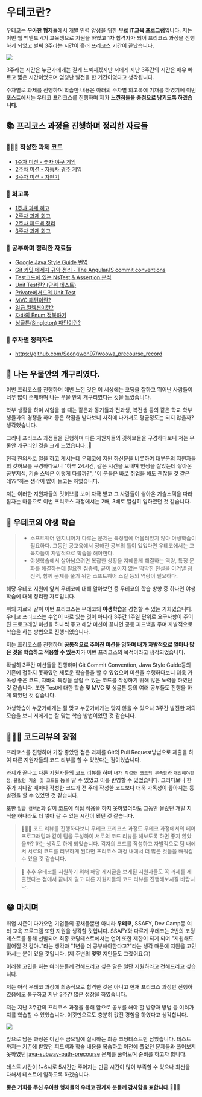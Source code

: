 # 우테코란?
우테코는 **우아한 형제들**에서 개발 인력 양성을 위한 **무료 IT교육 프로그램**입니다. 
저는 이번 웹 백엔드 4기 교육생으로 지원을 하였고 1차 합격자가 되어 프리코스 과정을 진행하게 되었고 벌써 3주라는 시간이 흘러 프리코스 기간이 끝났습니다.

![](https://images.velog.io/images/seongwon97/post/0e972a9c-3cc0-4fcb-b49f-31319e2b081f/image.png)

3주라는 시간은 누군가에게는 길게 느껴지겠지만 저에게 지난 3주간의 시간은 매우 빠르고 짧은 시간이었으며 엄청난 발전을 한 기간이었다고 생각됩니다.

주차별로 과제를 진행하며 학습한 내용은 아래의 주차별 회고록에 기재를 하였기에 이번 포스트에서는 우테코 프리코스를 진행하며 제가 **느낀점들을 중점으로 남기도록 하겠습니다.**


## 📚 프리코스 과정을 진행하며 정리한 자료들
### 👨🏻‍💻 작성한 과제 코드
- [1주차 미션 - 숫자 야구 게임](https://github.com/Seongwon97/java-baseball-precourse)
- [2주차 미션 - 자동차 경주 게임](https://github.com/Seongwon97/java-racingcar-precourse/tree/Seongwon97)
- [3주차 미션 - 자판기](https://github.com/Seongwon97/java-vendingmachine-precourse/tree/Seongwon)

### 📒 회고록
- [1주차 과제 회고](https://velog.io/@seongwon97/%EC%9A%B0%ED%85%8C%EC%BD%94-%ED%94%84%EB%A6%AC%EC%BD%94%EC%8A%A4-1%EC%A3%BC%EC%B0%A8-%EA%B3%BC%EC%A0%9C-%ED%9A%8C%EA%B3%A0)
- [2주차 과제 회고](https://velog.io/@seongwon97/%EC%9A%B0%ED%85%8C%EC%BD%94-%ED%94%84%EB%A6%AC%EC%BD%94%EC%8A%A4-2%EC%A3%BC%EC%B0%A8-%EA%B3%BC%EC%A0%9C-%ED%9A%8C%EA%B3%A0)
- [2주차 피드백 정리](https://velog.io/@seongwon97/%EC%9A%B0%ED%85%8C%EC%BD%94-%ED%94%84%EB%A6%AC%EC%BD%94%EC%8A%A4-2%EC%A3%BC%EC%B0%A8-%ED%94%84%EB%A6%AC%EC%BD%94%EC%8A%A4-%EB%A6%AC%EB%B7%B0-%EC%A0%95%EB%A6%AC)
- [3주차 과제 회고](https://velog.io/@seongwon97/%EC%9A%B0%ED%85%8C%EC%BD%94-%ED%94%84%EB%A6%AC%EC%BD%94%EC%8A%A4-3%EC%A3%BC%EC%B0%A8-%EA%B3%BC%EC%A0%9C-%ED%9A%8C%EA%B3%A0)

### 📕 공부하며 정리한 자료들
- [Google Java Style Guide 번역](https://velog.io/@seongwon97/Google-Java-Style-Guide)
- [Git 커밋 메세지 규약 정리 - The AngularJS commit conventions](https://velog.io/@seongwon97/Git-%EC%BB%A4%EB%B0%8B-%EB%A9%94%EC%84%B8%EC%A7%80-%EA%B7%9C%EC%95%BD-%EC%A0%95%EB%A6%AC-The-AngularJS-commit-conventions)
- [Test코드에 있는 NsTest & Assertion 분석](https://github.com/Seongwon97/woowa_precourse_record/blob/main/Week1%20(21.11.24~30)/Test%EC%BD%94%EB%93%9C%EC%97%90%20%EC%9E%88%EB%8A%94%20NsTest%20%26%20Assertion%20%EB%B6%84%EC%84%9D.md)
- [Unit Test란? (단위 테스트)](https://velog.io/@seongwon97/Unit-Test-%EB%8B%A8%EC%9C%84-%ED%85%8C%EC%8A%A4%ED%8A%B8)
- [Private메서드의 Unit Test](https://velog.io/@seongwon97/Test-Private%EB%A9%94%EC%84%9C%EB%93%9C%EC%9D%98-Unit-Test)
- [MVC 패턴이란?](https://velog.io/@seongwon97/MVC-%ED%8C%A8%ED%84%B4%EC%9D%B4%EB%9E%80)
- [일급 컬렉션이란?](https://velog.io/@seongwon97/%EC%9D%BC%EA%B8%89-%EC%BB%AC%EB%A0%89%EC%85%98%EC%9D%B4%EB%9E%80)
- [자바의 Enum 정복하기](https://velog.io/@seongwon97/%EC%9E%90%EB%B0%94%EC%9D%98-Enum-%EC%A0%95%EB%B3%B5%ED%95%98%EA%B8%B0)
- [싱글톤(Singleton) 패턴이란?](https://velog.io/@seongwon97/%EC%8B%B1%EA%B8%80%ED%86%A4Singleton-%ED%8C%A8%ED%84%B4%EC%9D%B4%EB%9E%80)

### 📗 주차별 정리자료
- https://github.com/Seongwon97/woowa_precourse_record

## 🐸 나는 우물안의 개구리였다.
이번 프리코스를 진행하며 매번 느낀 것은 이 세상에는 코딩을 잘하고 뛰어난 사람들이 너무 많이 존재하며 나는 우물 안의 개구리였다는 것을 느꼈습니다.

학부 생활을 하며 시험을 볼 때는 같은과 동기들과 전과생, 복전생 등의 같은 학교 학부생들과의 경쟁을 하며 좋은 학점을 받다보니 사회에 나가서도 평균정도는 되지 않을까? 생각했습니다.

그러나 프리코스 과정들을 진행하며 다른 지원자들의 깃허브들을 구경하다보니 저는 우물안 개구리인 것을 크게 느꼈습니다..🐸

현직 한의사로 일을 하고 계시는데 우테코에 지원 하신분을 비롯하여 대부분의 지원자들의 깃허브를 구경하다보니 "하루 24시간, 같은 시간을 보내며 인생을 살았는데 쌓아온 공부지식, 기술 스텍은 이렇게 다를까?", "이 분들은 바로 취업을 해도 괜찮을 것 같은데??"하는 생각이 많이 들고는 하였습니다.

저는 이러한 지원자들의 깃허브를 보며 자극 받고 그 사람들이 쌓아온 기술스텍을 따라잡자는 마음으로 이번 프리코스 과정에서는 2배, 3배로 열심히 임하였던 것 같습니다.

## 🦁 우테코의 야생 학습

> - 소프트웨어 엔지니어가 다루는 문제는 특정일에 머물러있지 않아 야생학습이 필요하다. 그동안 공교육에서 정해진 공부의 틀이 있었다면 우테코에서는 교육자들이 자발적으로 학습을 해야한다.
> - 야생학습에서 살아남으려면 복잡한 상황을 지혜롭게 해결하는 역량, 특정 문화를 해결하는데 필요한 집중력, 끝이 보이지 않는 막막한 현실을 이겨낼 정신력, 함께 문제를 풀기 위한 소프트웨어 스킬 등의 역량이 필요하다.

해당 우테코 지원에 앞서 우테코에 대해 알아보던 중 우테코의 학습 방향 중 하나인 야생학습에 대해 정리한 자료입니다. 

위의 자료와 같이 이번 프리코스는 우테코의 **야생학습**을 경험할 수 있는 기회였습니다. 
우테코 프리코스는 수업이 따로 있는 것이 아니라 3주간 1주일 단위로 요구사항이 주어진 프로그래밍 미션을 하나씩 주고 해당 미션이 끝나면 공통 피드백을 주며 자발적으로 학습을 하는 방법으로 진행되었습니다. 

저는 프리코스를 진행하며 **공통적으로 주어진 미션을 임하며 내가 자발적으로 얼마나 많은 것을 학습하고 적용할 수 있는지**가 이번 프리코스의 목적이라고 생각되었습니다.

확실히 3주간 미션들을 진행하며 Git Commit Convention, Java Style Guide등의 기존에 접하지 못하였던 새로운 학습들을 할 수 있었으며 미션을 수행하다보니 더욱 가독성 좋은 코드, 자바의 특징을 살릴 수 있는 코드를 작성하기 위해 많은 노력을 하였던 것 같습니다.
또한 Test에 대한 학습 및 MVC 및 싱글톤 등의 여러 공부들도 진행을 하게 되었던 것 같습니다.

야생학습이 누군가에게는 잘 맞고 누군가에게는 맞지 않을 수 있으나 3주간 발전한 저의 모습을 보니 저에게는 잘 맞는 학습 방법이었던 것 같습니다.

## 👨🏻‍💻 코드리뷰의 장점
프리코스를 진행하며 가장 좋았던 점은 과제를 Git의 Pull Request방법으로 제출을 하여 다른 지원자들의 코드 리뷰를 할 수 있었다는 점이었습니다.

과제가 끝나고 다른 지원자들의 코드 리뷰를 하며 `내가 작성한 코드의 부족함`과 `개선해야할 점`, `몰랐던 기술 및 코드들` 등을 알 수 있었고 이를 반영할 수 있었습니다. 그러다보니 한 주가 지나갈 때마다 작성한 코드가 전 주에 작성한 코드보다 더욱 가독성이 좋아지는 등 발전을 할 수 있었던 것 같습니다.

또한 `일급 컬렉션`과 같이 코드에 직접 적용을 하지 못하였더라도 그동안 몰랐던 개발 지식을 하나라도 더 쌓아 갈 수 있는 시간이 됐던 것 같습니다.

> 🙋🏻‍♂️ 코드 리뷰를 진행하다보니 우테코 프리코스 과정도 우테코 과정에서의 페어 프로그래밍과 같이 팀을 구성하여 서로의 코드 리뷰를 해보도록 하면 좋지 않았을까? 하는 생각도 하게 되었습니다. 각자의 코드를 작성하고 자발적으로 팀 내에서 서로의 코드를 리뷰하게 된다면 프리코스 과정 내에서 더 많은 것들을 배워갈 수 있을 것 같습니다.

> 🚨 추후 우테코를 지원하기 위해 해당 게시글을 보게된 지원자들도 꼭 과제를 제출했다는 점에서 끝내지 말고 다른 지원자들의 코드 리뷰를 진행해보시길 바랍니다. 

## 😁 마치며
취업 시즌이 다가오면 기업들의 공채들뿐만 아니라 **우테코**, SSAFY, Dev Camp등 여러 교육 프로그램 또한 지원을 생각할 것입니다. SSAFY와 다르게 우테코는 2번의 코딩 테스트를 통해 선발되며 최종 코딩테스트에서는 언어 또한 제한이 되게 되며 "지원해도 떨어질 것 같아.."라는 생각과 "1년을 더 공부해야한다고?"라는 생각 때문에 지원을 고민하시는 분이 있을 것입니다. (제 주변의 몇몇 지인들도 그랬어요😥)

이러한 고민을 하는 여러분들께 전해드리고 싶은 말은 일단 지원하라고 전해드리고 싶습니다. 

저는 아직 우테코 과정에 최종적으로 합격한 것은 아니고 현재 프리코스 과정만 진행하였음에도 불구하고 지난 3주간 많은 성장을 하였습니다.

저는 지난 3주간의 프리코스 과정을 통해 앞으로 공부를 해야 할 방향과 방법 등 여러가지를 학습할 수 있었습니다. 이것만으로도 충분히 값진 경험을 하였다고 생각합니다. 


![](https://images.velog.io/images/seongwon97/post/ae62bb3c-a066-4ef9-b3cd-261dd17ca6e8/image.png)

앞으로 남은 과정은 이번주 금요일에 실시하는 최종 코딩테스트만 남았습니다. 
테스트 까지는 기존에 받았던 피드백과 학습 내용을 복습하고 이전에 풀었던 문제들과 풀어보지 못하였던 [java-subway-path-precourse](https://github.com/woowacourse/java-subway-path-precourse) 문제를 풀어보며 준비를 하고자 합니다.

테스트 시간이 1~6시로 5시간만 주어지는 만큼 시간이 많이 부족할 수 있으나 최선을 다해서 테스트에 임하도록 하겠습니다.


**좋은 기회를 주신 우아한 형제들의 우테코 관계자 분들께 감사함을 표합니다.**🙇🏻‍♂️


